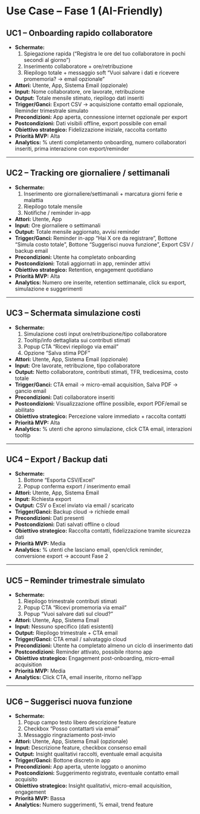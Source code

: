 # Use Case – Fase 1 (AI-Friendly)

## UC1 – Onboarding rapido collaboratore
- **Schermate:** 
  1. Spiegazione rapida (“Registra le ore del tuo collaboratore in pochi secondi al giorno”)  
  2. Inserimento collaboratore + ore/retribuzione  
  3. Riepilogo totale + messaggio soft “Vuoi salvare i dati e ricevere promemoria? → email opzionale”
- **Attori:** Utente, App, Sistema Email (opzionale)
- **Input:** Nome collaboratore, ore lavorate, retribuzione
- **Output:** Totale mensile stimato, riepilogo dati inseriti
- **Trigger/Ganci:** Export CSV → acquisizione contatto email opzionale, Reminder trimestrale simulato
- **Precondizioni:** App aperta, connessione internet opzionale per export
- **Postcondizioni:** Dati visibili offline, export possibile con email
- **Obiettivo strategico:** Fidelizzazione iniziale, raccolta contatto
- **Priorità MVP:** Alta
- **Analytics:** % utenti completamento onboarding, numero collaboratori inseriti, prima interazione con export/reminder

---

## UC2 – Tracking ore giornaliere / settimanali
- **Schermate:** 
  1. Inserimento ore giornaliere/settimanali  + marcatura giorni ferie e malattia
  2. Riepilogo totale mensile  
  3. Notifiche / reminder in-app
- **Attori:** Utente, App
- **Input:** Ore giornaliere o settimanali
- **Output:** Totale mensile aggiornato, avvisi reminder
- **Trigger/Ganci:** Reminder in-app “Hai X ore da registrare”, Bottone “Simula costo totale”, Bottone “Suggerisci nuova funzione”, Export CSV / backup email
- **Precondizioni:** Utente ha completato onboarding
- **Postcondizioni:** Totali aggiornati in app, reminder attivi
- **Obiettivo strategico:** Retention, engagement quotidiano
- **Priorità MVP:** Alta
- **Analytics:** Numero ore inserite, retention settimanale, click su export, simulazione e suggerimenti

---

## UC3 – Schermata simulazione costi
- **Schermate:** 
  1. Simulazione costi input ore/retribuzione/tipo collaboratore  
  2. Tooltip/info dettagliata sui contributi stimati  
  3. Popup CTA “Ricevi riepilogo via email”  
  4. Opzione “Salva stima PDF”
- **Attori:** Utente, App, Sistema Email (opzionale)
- **Input:** Ore lavorate, retribuzione, tipo collaboratore
- **Output:** Netto collaboratore, contributi stimati, TFR, tredicesima, costo totale
- **Trigger/Ganci:** CTA email → micro-email acquisition, Salva PDF → gancio email
- **Precondizioni:** Dati collaboratore inseriti
- **Postcondizioni:** Visualizzazione offline possibile, export PDF/email se abilitato
- **Obiettivo strategico:** Percezione valore immediato + raccolta contatti
- **Priorità MVP:** Alta
- **Analytics:** % utenti che aprono simulazione, click CTA email, interazioni tooltip

---

## UC4 – Export / Backup dati
- **Schermate:** 
  1. Bottone “Esporta CSV/Excel”  
  2. Popup conferma export / inserimento email
- **Attori:** Utente, App, Sistema Email
- **Input:** Richiesta export
- **Output:** CSV o Excel inviato via email / scaricato
- **Trigger/Ganci:** Backup cloud → richiede email
- **Precondizioni:** Dati presenti
- **Postcondizioni:** Dati salvati offline o cloud
- **Obiettivo strategico:** Raccolta contatti, fidelizzazione tramite sicurezza dati
- **Priorità MVP:** Media
- **Analytics:** % utenti che lasciano email, open/click reminder, conversione export → account Fase 2

---

## UC5 – Reminder trimestrale simulato
- **Schermate:** 
  1. Riepilogo trimestrale contributi stimati  
  2. Popup CTA “Ricevi promemoria via email”  
  3. Popup “Vuoi salvare dati sul cloud?”
- **Attori:** Utente, App, Sistema Email
- **Input:** Nessuno specifico (dati esistenti)
- **Output:** Riepilogo trimestrale + CTA email
- **Trigger/Ganci:** CTA email / salvataggio cloud
- **Precondizioni:** Utente ha completato almeno un ciclo di inserimento dati
- **Postcondizioni:** Reminder attivato, possibile ritorno app
- **Obiettivo strategico:** Engagement post-onboarding, micro-email acquisition
- **Priorità MVP:** Media
- **Analytics:** Click CTA, email inserite, ritorno nell’app

---

## UC6 – Suggerisci nuova funzione
- **Schermate:** 
  1. Popup campo testo libero descrizione feature  
  2. Checkbox “Posso contattarti via email”  
  3. Messaggio ringraziamento post-invio
- **Attori:** Utente, App, Sistema Email (opzionale)
- **Input:** Descrizione feature, checkbox consenso email
- **Output:** Insight qualitativi raccolti, eventuale email acquisita
- **Trigger/Ganci:** Bottone discreto in app
- **Precondizioni:** App aperta, utente loggato o anonimo
- **Postcondizioni:** Suggerimento registrato, eventuale contatto email acquisito
- **Obiettivo strategico:** Insight qualitativi, micro-email acquisition, engagement
- **Priorità MVP:** Bassa
- **Analytics:** Numero suggerimenti, % email, trend feature
